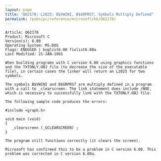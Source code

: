 ```yaml
---
layout: page
title: "Q62178: L2025: B$VWINI, B$GRPRST, Symbols Multiply Defined"
permalink: /pubs/pc/reference/microsoft/kb/Q62178/
---
```


	Article: Q62178
	Product: Microsoft C
	Version(s): 6.00
	Operating System: MS-DOS
	Flags: ENDUSER | buglist6.00 fixlist6.00a
	Last Modified: 21-JAN-1991
	
	When building programs with C version 6.00 using graphics functions
	and the TXTONLY.OBJ file (to decrease the size of the executable
	file), in certain cases the linker will return an L2025 for two
	symbols.
	
	The symbols B$VWINI and B$GRPRST are multiply defined in a program
	with a call to _clearscreen. The link statement does include /NOE,
	which is necessary to successfully link with the TXTONLY.OBJ file.
	
	The following sample code produces the errors:
	
	#include <graph.h>
	
	void main (void)
	{
	   _clearscreen (_GCLEARSCREEN) ;
	}
	
	The program still functions correctly (it clears the screen).
	
	Microsoft has confirmed this to be a problem in C version 6.00. This
	problem was corrected in C version 6.00a.

